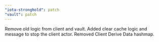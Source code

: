 ```yaml
---
"iota-stronghold": patch
"vault": patch
---
```


Remove old logic from client and vault. 
Added clear cache logic and message to stop the client actor. 
Removed Client Derive Data hashmap. 